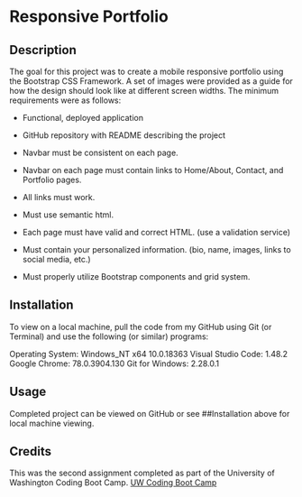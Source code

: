 # Responsive Portfolio

## Description

The goal for this project was to create a mobile responsive portfolio using the Bootstrap CSS Framework. A set of images were provided as a guide for how the design should look like at different screen widths. The minimum requirements were as follows:

* Functional, deployed application

* GitHub repository with README describing the project

* Navbar must be consistent on each page.

* Navbar on each page must contain links to Home/About, Contact, and Portfolio pages.

* All links must work.

* Must use semantic html.

* Each page must have valid and correct HTML. (use a validation service)

* Must contain your personalized information. (bio, name, images, links to social media, etc.)

* Must properly utilize Bootstrap components and grid system.

## Installation

To view on a local machine, pull the code from my GitHub using Git (or Terminal) and use the following (or similar) programs:

Operating System: Windows_NT x64 10.0.18363
Visual Studio Code: 1.48.2
Google Chrome: 78.0.3904.130
Git for Windows: 2.28.0.1

## Usage

Completed project can be viewed on GitHub or see ##Installation above for local machine viewing.

## Credits

This was the second assignment completed as part of the University of Washington Coding Boot Camp. [UW Coding Boot Camp](https://bootcamp.uw.edu/coding/)

